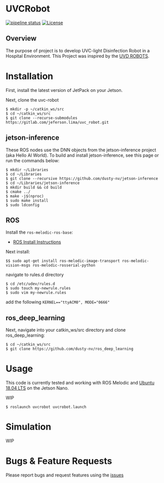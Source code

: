 # UVCRobot


[![pipeline status](https://gitlab.com/jeferson.lima/uvc_robot/badges/master/pipeline.svg)](https://gitlab.com/jeferson.lima/uvc_robot/pipelines)
[![License](https://img.shields.io/badge/License-MIT-green.svg)](https://opensource.org/licenses/MIT)  

## Overview

The purpose of project is to develop UVC-light Disinfection Robot in a Hospital Environment. This Project was inspired by the [UVD ROBOTS](http://www.uvd-robots.com/).


# Installation

First, install the latest version of JetPack on your Jetson.

Next, clone the uvc-robot

    $ mkdir -p ~/catkin_ws/src
    $ cd ~/catkin_ws/src
    $ git clone --recurse-submodules https://gitlab.com/jeferson.lima/uvc_robot.git


## jetson-inference
These ROS nodes use the DNN objects from the jetson-inference project (aka Hello AI World). To build and install jetson-inference, see this page or run the commands below:

    $ mkdir ~/Libraries
    $ cd ~/Libraries
    $ git clone --recursive https://github.com/dusty-nv/jetson-inference
    $ cd ~/Libraries/jetson-inference
    $ mkdir build && cd build
    $ cmake ../
    $ make -j$(nproc)
    $ sudo make install
    $ sudo ldconfig

## ROS

Install the `ros-melodic-ros-base`:

* [ROS Install Instructions](http://wiki.ros.org/melodic/Installation/Ubuntu)


Next install:

    $$ sudo apt-get install ros-melodic-image-transport ros-melodic-vision-msgs ros-melodic-rosserial-python


navigate to rules.d directory

    $ cd /etc/udev/rules.d
    $ sudo touch my-newrule.rules
    $ sudo vim my-newrule.rules

add the following `KERNEL=="ttyACM0", MODE="0666"`

## ros_deep_learning
Next, navigate into your catkin_ws/src directory and clone ros_deep_learning:

    $ cd ~/catkin_ws/src
    $ git clone https://github.com/dusty-nv/ros_deep_learning

# Usage
This code is currently tested and working with ROS Melodic and [Ubuntu 18.04 LTS](https://downloads.ubiquityrobotics.com/pi.html)  on the Jetson Nano.

WIP 

    $ roslaunch uvcrobot uvcrobot.launch


# Simulation
WIP

# Bugs & Feature Requests
Please report bugs and request features using the [issues](https://gitlab.com/jeferson.lima/uvc_robot/-/issues)
